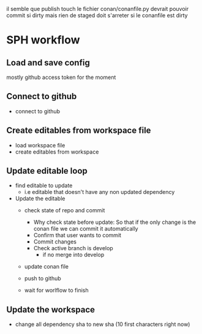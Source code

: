 il semble que publish touch le fichier conan/conanfile.py
devrait pouvoir commit si dirty mais rien de staged
doit s'arreter si le conanfile est dirty
# SPH workflow
## Load and save config
mostly github access token for the moment
## Connect to github
* connect to github
## Create editables from workspace file
* load workspace file
* create editables from workspace
## Update editable loop
* find editable to update
	* i.e editable that doesn't have any non updated dependency
* Update the editable
	* check state of repo and commit
		* Why check state before update: So that if the only change is the conan file we can commit it automatically
		* Confirm that user wants to commit
		* Commit changes
		* Check active branch is develop
			* if no merge into develop

	* update conan file
	* push to github
	* wait for worlflow to finish
## Update the workspace
* change all dependency sha to new sha (10 first characters right now)